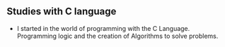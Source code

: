 ## **Studies with C language**

* I started in the world of programming with the C Language. Programming logic and the creation of Algorithms to solve problems.
